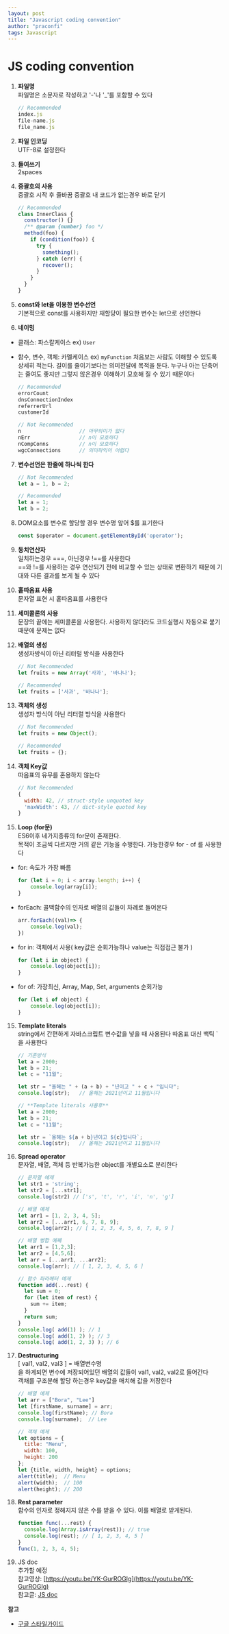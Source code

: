 ```yaml
---
layout: post
title: "Javascript coding convention"
author: "praconfi"
tags: Javascript
---
```


# JS coding convention

1. **파일명**  
파일명은 소문자로 작성하고 '-'나 '_'를 포함할 수 있다
    
    ```jsx
    // Recommended
    index.js
    file-name.js
    file_name.js
    ```
    
2. **파일 인코딩**  
UTF-8로 설정한다
3. **들여쓰기**  
2spaces 
4. **중괄호의 사용**  
중괄호 시작 후 줄바꿈
중괄호 내 코드가 없는경우 바로 닫기
    
    ```jsx
    // Recommended
    class InnerClass {
      constructor() {}
      /** @param {number} foo */
      method(foo) {
        if (condition(foo)) {
          try {
            something();
          } catch (err) {
            recover();
          }
        }
      }
    }
    ```
    
5. **const와 let을 이용한 변수선언**  
기본적으로 const를 사용하지만 재할당이 필요한 변수는 let으로 선언한다
6. **네이밍**
- 클래스: 파스칼케이스 ex) `User`
- 함수, 변수, 객체: 카멜케이스 ex) `myFunction`
처음보는 사람도 이해할 수 있도록 상세히 적는다. 길이를 줄이기보다는 의미전달에 목적을 둔다.
누구나 아는 단축어는 줄여도 좋지만 그렇지 않은경우 이해하기 모호해 질 수 있기 때문이다
    
    ```jsx
    // Recommended
    errorCount          
    dnsConnectionIndex  
    referrerUrl         
    customerId  
    ```
    
    ```jsx
    // Not Recommended
    n                   // 아무의미가 없다
    nErr                // n이 모호하다
    nCompConns          // n이 모호하다
    wgcConnections      // 의미파익이 어렵다
    ```
    
7. **변수선언은 한줄에 하나씩 한다**
    
    ```js
    // Not Recommended
    let a = 1, b = 2;
    ```
    
    ```js
    // Recommended
    let a = 1;
    let b = 2;
    ```
8. DOM요소를 변수로 할당할 경우 변수명 앞어 $를 표기한다  
    ```js
    const $operator = document.getElementById('operator');
    ```
8. **동치연산자**  
일치하는경우 ===, 아닌경우 !==를 사용한다  
==와 !=를 사용하는 경우 연산되기 전에 비교할 수 있는 상태로 변환하기 때문에 기대와 다른 결과를 보게 될 수 있다
9. **홑따옴표 사용**  
문자열 표현 시 홑따옴표를 사용한다 
10. **세미콜론의 사용**  
문장의 끝에는 세미콜론을 사용한다. 사용하지 않더라도 코드실행시 자동으로 붙기 때문에 문제는 없다
11. **배열의 생성**  
생성자방식이 아닌 리터럴 방식을 사용한다
    
    ```jsx
    // Not Recommended
    let fruits = new Array('사과', '바나나');
    ```
    
    ```jsx
    // Recommended
    let fruits = ['사과', '바나나'];
    ```
    
12. **객체의 생성**  
생성자 방식이 아닌 리터럴 방식을 사용한다
    
    ```jsx
    // Not Recommended
    let fruits = new Object();
    ```
    
    ```jsx
    // Recommended
    let fruits = {};
    ```
    
13. **객체 Key값**  
따옴표의 유무를 혼용하지 않는다
    
    ```jsx
    // Not Recommended
    {
      width: 42, // struct-style unquoted key
      'maxWidth': 43, // dict-style quoted key
    }
    ```
    
14. **Loop (for문)**  
ES6이후 네가지종류의 for문이 존재한다.  
목적이 조금씩 다르지만 거의 같은 기능을 수행한다. 가능한경우 for - of 를 사용한다
- for: 속도가 가장 빠름
    
    ```jsx
    for (let i = 0; i < array.length; i++) {
        console.log(array[i]);
    }
    ```

- forEach: 콜백함수의 인자로 배열의 값들이 차례로 들어온다 

    ```jsx
    arr.forEach((val)=> {
        console.log(val);
    })
    ```

- for in: 객체에서 사용( key값은 순회가능하나 value는 직접접근 불가 )

    ```jsx
    for (let i in object) {
        console.log(object[i]);
    }
    ```

- for of: 가장최신, Array, Map, Set, arguments 순회가능

    ```jsx
    for (let i of object) {
        console.log(object[i]);
    }
    ```
    
15. **Template literals**  
string에서 간편하게 자바스크립트 변수값을 넣을 때 사용된다
따옴표 대신 백틱 ` 을 사용한다
    
    ```jsx
    // 기존방식
    let a = 2000;
    let b = 21;
    let c = "11월";
    
    let str = "올해는 " + (a + b) + "년이고 " + c + "입니다";
    console.log(str);   // 올해는 2021년이고 11월입니다
    ```
    
    ```jsx
    // **Template literals 사용후**
    let a = 2000;
    let b = 21;
    let c = "11월";
    
    let str = `올해는 ${a + b}년이고 ${c}입니다`;
    console.log(str);   // 올해는 2021년이고 11월입니다
    ```
    
16. **Spread operator**  
문자열, 배열, 객체 등 반복가능한 object를 개별요소로 분리한다
    
    ```jsx
    // 문자열 예제
    let str1 = 'string'; 
    let str2 = [...str1];
    console.log(str2) // ['s', 't', 'r', 'i', 'n', 'g']
    
    // 배열 예제
    let arr1 = [1, 2, 3, 4, 5]; 
    let arr2 = [...arr1, 6, 7, 8, 9]; 
    console.log(arr2); // [ 1, 2, 3, 4, 5, 6, 7, 8, 9 ]
    
    // 배열 병합 예쩨
    let arr1 = [1,2,3]; 
    let arr2 = [4,5,6]; 
    let arr = [...arr1, ...arr2]; 
    console.log(arr); // [ 1, 2, 3, 4, 5, 6 ]
    
    // 함수 파라메터 예제
    function add(...rest) {
      let sum = 0;
      for (let item of rest) {
        sum += item;
      }
      return sum;
    }
    console.log( add(1) ); // 1
    console.log( add(1, 2) ); // 3
    console.log( add(1, 2, 3) ); // 6
    ```
    
17. **Destructuring**  
[ val1, val2, val3 ] = 배열변수명  
을 하게되면 변수에 저장되어있던 배열의 값들이 val1, val2, val2로 들어간다  
객채를 구조분해 할당 하는경우 key값을 매치해 값을 저장한다
    
    ```jsx
    // 배열 예제
    let arr = ["Bora", "Lee"]
    let [firstName, surname] = arr;
    console.log(firstName); // Bora
    console.log(surname);  // Lee
    
    // 객체 예제
    let options = {
      title: "Menu",
      width: 100,
      height: 200
    };
    let {title, width, height} = options;
    alert(title);  // Menu
    alert(width);  // 100
    alert(height); // 200
    ```
    
18. **Rest parameter**  
함수의 인자로 정해지지 않은 수를 받을 수 있다. 이를 배열로 받게된다.
    
    ```jsx
    function func(...rest) {
      console.log(Array.isArray(rest)); // true
      console.log(rest); // [ 1, 2, 3, 4, 5 ]
    }
    func(1, 2, 3, 4, 5);
    ```
    
19. JS doc  
추가할 예정  
참고영상: [https://youtu.be/YK-GurROGIg](https://youtu.be/YK-GurROGIg)  
참고글: [JS doc](https://velog.io/@yijaee/JSDoc%EC%9D%84-%EC%82%AC%EC%9A%A9%ED%95%B4-JavaScript-%ED%8C%8C%EC%9D%BC-%EB%AC%B8%EC%84%9C%ED%99%94%ED%95%98%EA%B8%B0)

**참고**

- [구글 스타일가이드](https://google.github.io/styleguide/jsguide.html)